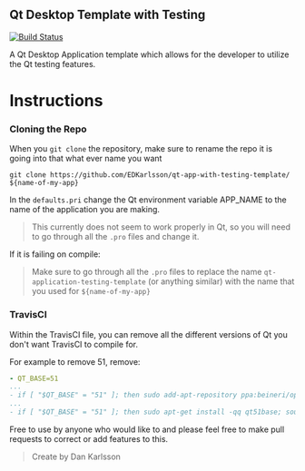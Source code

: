 Qt Desktop Template with Testing
--------
[![Build Status](https://travis-ci.org/EDKarlsson/qt-app-with-testing-template.svg?branch=master)](https://travis-ci.org/EDKarlsson/qt-app-with-testing-template)


A Qt Desktop Application template which allows for the developer to utilize the Qt testing features.

# Instructions

### Cloning the Repo

When you `git clone` the repository, make sure to rename the repo it is going into that what ever name you want

    git clone https://github.com/EDKarlsson/qt-app-with-testing-template/ ${name-of-my-app}

In the `defaults.pri` change the Qt environment variable APP_NAME to the name of the application you are making.
> This currently does not seem to work properly in Qt, so you will need to go through all the `.pro` files and change it.

If it is failing on compile:
> Make sure to go through all the `.pro` files to replace the name `qt-application-testing-template` (or anything similar) with the name that you used for `${name-of-my-app}`

### TravisCI
Within the TravisCI file, you can remove all the different versions of Qt you don't want TravisCI to compile for.

For example to remove 51, remove:
```yml
- QT_BASE=51
...
- if [ "$QT_BASE" = "51" ]; then sudo add-apt-repository ppa:beineri/opt-qt511-trusty -y; fi
...
- if [ "$QT_BASE" = "51" ]; then sudo apt-get install -qq qt51base; source /opt/qt51/bin/qt51-env.sh; fi
```

Free to use by anyone who would like to and please feel free to make pull requests to correct or add features to this.

> Create by Dan Karlsson
